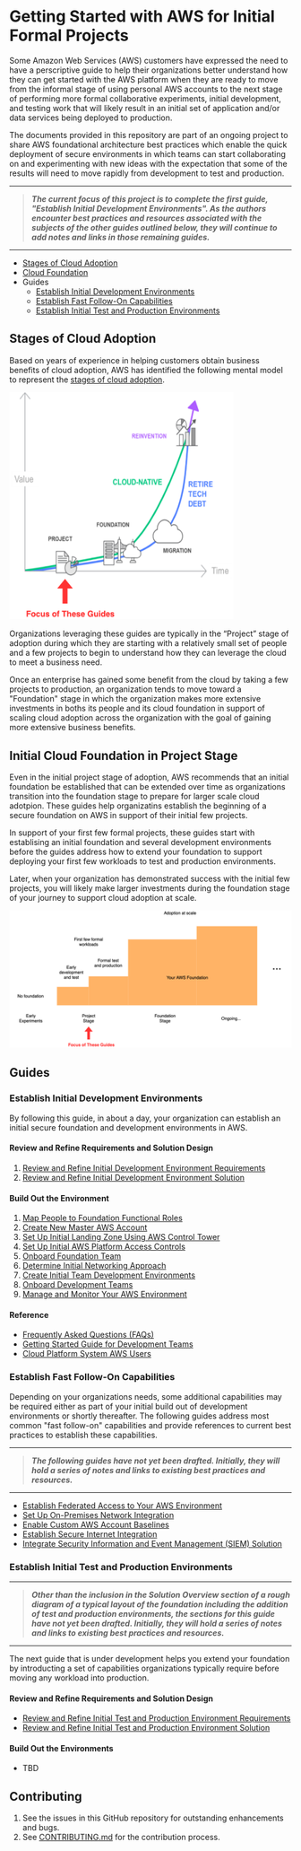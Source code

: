 # Getting Started with AWS for Initial Formal Projects

Some Amazon Web Services (AWS) customers have expressed the need to have a perscriptive guide to help their organizations better understand how they can get started with the AWS platform when they are ready to move from the informal stage of using personal AWS accounts to the next stage of performing more formal collaborative experiments, initial development, and testing work that will likely result in an initial set of application and/or data services being deployed to production. 

The documents provided in this repository are part of an ongoing project to share AWS foundational architecture best practices which enable the quick deployment of secure environments in which teams can start collaborating on and experimenting with new ideas with the expectation that some of the results will need to move rapidly from development to test and production.

---
> ***The current focus of this project is to complete the first guide, "Establish Initial Development Environments". As the authors encounter best practices and resources associated with the subjects of the other guides outlined below, they will continue to add notes and links in those remaining guides.***
---

* [Stages of Cloud Adoption](#stages-of-cloud-adoption)
* [Cloud Foundation](#cloud-foundation)
* Guides
  * [Establish Initial Development Environments](#establish-initial-development-environments)
  * [Establish Fast Follow-On Capabilities](#establish-fast-follow-on-capabilities)
  * [Establish Initial Test and Production Environments](#establish-initial-test-and-production-environments)

## Stages of Cloud Adoption

Based on years of experience in helping customers obtain business benefits of cloud adoption, AWS has identified the following mental model to represent the [stages of cloud adoption](https://aws.amazon.com/blogs/enterprise-strategy/the-journey-toward-cloud-first-the-stages-of-adoption/).  

<img src="images/cloud-adoption-framework.png" alt="Cloud Adoption Framework" width="400"/>

Organizations leveraging these guides are typically in the “Project” stage of adoption during which they are starting with a relatively small set of people and a few projects to begin to understand how they can leverage the cloud to meet a business need.

Once an enterprise has gained some benefit from the cloud by taking a few projects to production, an organization tends to move toward a "Foundation" stage in which the organization makes more extensive investments in boths its people and its cloud foundation in support of scaling cloud adoption across the organization with the goal of gaining more extensive business benefits. 

## Initial Cloud Foundation in Project Stage

Even in the initial project stage of adoption, AWS recommends that an initial foundation be established that can be extended over time as organizations transition into the foundation stage to prepare for larger scale cloud adotpion. These guides help organizatins establish the beginning of a secure foundation on AWS in support of their initial few projects.

In support of your first few formal projects, these guides start with establising an initial foundation and several development environments before the guides address how to extend your foundation to support deploying your first few workloads to test and production environments. 

Later, when your organization has demonstrated success with the initial few projects, you will likely make larger investments during the foundation stage of your journey to support cloud adoption at scale.

<img src="images/foundation.png" alt="Cloud Foundation" width="700"/>

## Guides

### Establish Initial Development Environments

By following this guide, in about a day, your organization can establish an initial secure foundation and development environments in AWS.

#### Review and Refine Requirements and Solution Design

1. [Review and Refine Initial Development Environment Requirements](1-dev-environments/1-1-requirements.md)
2. [Review and Refine Initial Development Environment Solution](1-dev-environments/1-2-solution.md)

#### Build Out the Environment

1. [Map People to Foundation Functional Roles](1-dev-environments/2-1-map-people-to-foundation-roles.md)
2. [Create New Master AWS Account](1-dev-environments/2-2-create-master-aws-account.md)
3. [Set Up Initial Landing Zone Using AWS Control Tower](1-dev-environments/2-3-set-up-landing-zone.md)
4. [Set Up Initial AWS Platform Access Controls](1-dev-environments/2-4-set-up-aws-platform-access-controls.md)
5. [Onboard Foundation Team](1-dev-environments/2-5-onboard-foundation-team.md)
6. [Determine Initial Networking Approach](1-dev-environments/2-6-determine-networking-approach.md)
7. [Create Initial Team Development Environments](1-dev-environments/2-7-create-team-dev-environments.md)
8. [Onboard Development Teams](1-dev-environments/2-8-onboard-dev-teams.md)
9. [Manage and Monitor Your AWS Environment](1-dev-environments/2-9-manage-and-monitor-aws-environment.md)

#### Reference

* [Frequently Asked Questions (FAQs)](1-dev-environments/3-1-faq.md)
* [Getting Started Guide for Development Teams](1-dev-environments/3-2-getting-started-guide.md)
* [Cloud Platform System AWS Users](1-dev-environments/3-3-cloud-platform-system-users.md)

### Establish Fast Follow-On Capabilities

Depending on your organizations needs, some additional capabilities may be required either as part of your initial build out of development environments or shortly thereafter. The following guides address most common "fast follow-on" capabilities and provide references to current best practices to establish these capabilities.

---
> ***The following guides have not yet been drafted. Initially, they will hold a series of notes and links to existing best practices and resources.***
---

* [Establish Federated Access to Your AWS Environment](2-fast-follow-on/2-1-federated-access-to-aws.md)
* [Set Up On-Premises Network Integration](2-fast-follow-on/2-2-on-premises-network-integration.md)
* [Enable Custom AWS Account Baselines](2-fast-follow-on/2-3-custom-account-baselines.md)
* [Establish Secure Internet Integration](2-fast-follow-on/2-4-secure-internet-integration.md)
* [Integrate Security Information and Event Management (SIEM) Solution](2-fast-follow-on/2-5-siem-integration.md)

### Establish Initial Test and Production Environments
---
> ***Other than the inclusion in the Solution Overview section of a rough diagram of a typical layout of the foundation including the addition of test and production environments, the sections for this guide have not yet been drafted. Initially, they will hold a series of notes and links to existing best practices and resources.***
---
The next guide that is under development helps you extend your foundation by introducting a set of capabilities organizations typically require before moving any workload into production.

#### Review and Refine Requirements and Solution Design

* [Review and Refine Initial Test and Production Environment Requirements](3-test-production/1-1-requirements.md)
* [Review and Refine Initial Test and Production Environment Solution](3-test-production/1-2-solution.md)

#### Build Out the Environments

* TBD

## Contributing

1. See the issues in this GitHub repository for outstanding enhancements and bugs.
2. See [CONTRIBUTING.md](./CONTRIBUTING.md) for the contribution process.


